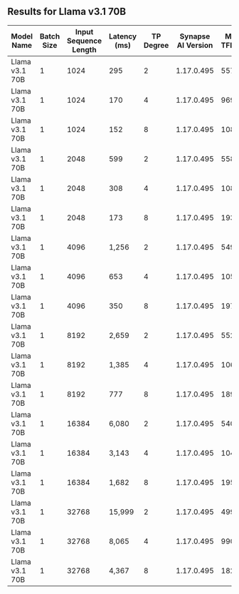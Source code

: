 ## Results for Llama v3.1 70B

| Model Name | Batch Size | Input Sequence Length |  Latency (ms)  | TP Degree | Synapse AI Version | Mean TFLOPS | Peak TFLOPS | MFU | Mean TFLOPS/HPU |
|---|---|---|---|---|---|---|---|---|---|
| Llama v3.1 70B | 1 | 1024 |    295  | 2 | 1.17.0.495 | 557.2 | 432 | 64% | 278.6 |
| Llama v3.1 70B | 1 | 1024 |    170  | 4 | 1.17.0.495 | 969.0 | 432 | 56% | 242.3 |
| Llama v3.1 70B | 1 | 1024 |    152  | 8 | 1.17.0.495 | 1083.5 | 432 | 31% | 135.4 |
| Llama v3.1 70B | 1 | 2048 |    599  | 2 | 1.17.0.495 | 558.0 | 432 | 65% | 279.0 |
| Llama v3.1 70B | 1 | 2048 |    308  | 4 | 1.17.0.495 | 1084.8 | 432 | 63% | 271.2 |
| Llama v3.1 70B | 1 | 2048 |    173  | 8 | 1.17.0.495 | 1936.1 | 432 | 56% | 242.0 |
| Llama v3.1 70B | 1 | 4096 |  1,256  | 2 | 1.17.0.495 | 549.5 | 432 | 64% | 274.8 |
| Llama v3.1 70B | 1 | 4096 |    653  | 4 | 1.17.0.495 | 1057.4 | 432 | 61% | 264.4 |
| Llama v3.1 70B | 1 | 4096 |    350  | 8 | 1.17.0.495 | 1973.2 | 432 | 57% | 246.7 |
| Llama v3.1 70B | 1 | 8192 |  2,659  | 2 | 1.17.0.495 | 552.3 | 432 | 64% | 276.1 |
| Llama v3.1 70B | 1 | 8192 |  1,385  | 4 | 1.17.0.495 | 1060.3 | 432 | 61% | 265.1 |
| Llama v3.1 70B | 1 | 8192 |    777  | 8 | 1.17.0.495 | 1890.9 | 432 | 55% | 236.4 |
| Llama v3.1 70B | 1 | 16384 |  6,080 | 2 | 1.17.0.495 | 540.9 | 432 | 63% | 270.5 |
| Llama v3.1 70B | 1 | 16384 |  3,143 | 4 | 1.17.0.495 | 1046.6 | 432 | 61% | 261.6 |
| Llama v3.1 70B | 1 | 16384 |  1,682 | 8 | 1.17.0.495 | 1955.5 | 432 | 57% | 244.4 |
| Llama v3.1 70B | 1 | 32768 | 15,999 | 2 | 1.17.0.495 | 499.1 | 432 | 58% | 249.6 |
| Llama v3.1 70B | 1 | 32768 |  8,065 | 4 | 1.17.0.495 | 990.1 | 432 | 57% | 247.5 |
| Llama v3.1 70B | 1 | 32768 |  4,367 | 8 | 1.17.0.495 | 1828.4 | 432 | 53% | 228.6 |
